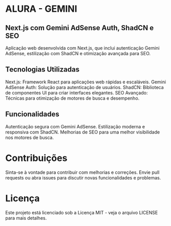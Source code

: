 # ALURA - GEMINI
## Next.js com Gemini AdSense Auth, ShadCN e SEO
Aplicação web desenvolvida com Next.js, que inclui autenticação Gemini AdSense, estilização com ShadCN e otimização avançada para SEO.

## Tecnologias Utilizadas
Next.js: Framework React para aplicações web rápidas e escaláveis.
Gemini AdSense Auth: Solução para autenticação de usuários.
ShadCN: Biblioteca de componentes UI para criar interfaces elegantes.
SEO Avançado: Técnicas para otimização de motores de busca e desempenho.
## Funcionalidades
Autenticação segura com Gemini AdSense.
Estilização moderna e responsiva com ShadCN.
Melhorias de SEO para uma melhor visibilidade nos motores de busca.
# Contribuições
Sinta-se à vontade para contribuir com melhorias e correções. Envie pull requests ou abra issues para discutir novas funcionalidades e problemas.
# Licença
Este projeto está licenciado sob a Licença MIT - veja o arquivo LICENSE para mais detalhes.


